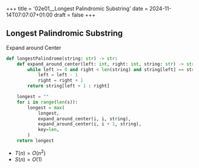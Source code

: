 +++
title = '02e01__Longest Palindromic Substring'
date = 2024-11-14T07:07:07+01:00
draft = false
+++
## Longest Palindromic Substring

Expand around Center
```python
def longestPalindrome(string: str) -> str:
    def expand_around_center(left: int, right: int, string: str) -> str:
        while left >= 0 and right < len(string) and string[left] == string[right]:
            left = left - 1
            right = right + 1
        return string[left + 1 : right]

    longest = ""
    for i in range(len(s)):
        longest = max(
            longest,
            expand_around_center(i, i, string),
            expand_around_center(i, i + 1, string),
            key=len,
        )
    return longest
```
- $T(n) = O(n^2)$
- $S(n) = O(1)$ 
